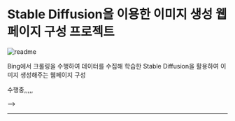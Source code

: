 # Stable Diffusion을 이용한 이미지 생성 웹페이지 구성 프로젝트

![readme](https://github.com/user-attachments/assets/1f6e864b-64c2-4e9d-b110-57c93ca1a396)

Bing에서 크롤링을 수행하여 데이터를 수집해 학습한 Stable Diffusion을 활용하여 이미지 생성해주는 웹페이지 구성 

수행중,,,,,

<!-- ## ✨ Skills
- **Programming Languages**: C
- **Frameworks**: PyTorch, Visual Studio


## 📚 경험 (experience)

| 제목                                                                                        | 주최                   | 일자          |
|---------------------------------------------------------------------------------------------|------------------------|--------------|
| [2024 충청권 대학(원)생 사이버위협 시나리오 공모전](#)                                          | 대전광역시 및 여러 기업 | 2024.08월 말 ~ 2024. 10월 초 |
| [2024 동계 가상 인턴십](#)                                                                    | 호서대학교 및 commento | 2025.01.11 ~ 2025.02.15    |
| [경영대 X AI융합대 사업 아이디어 공모전](#)                                                     |  LINC3.0사업단          | 2024.08.16 ~ 2024.09.01    |

- ## 🏆 Achievements

| 취득일/수상일     | 구분        | 자격/어학/수상명               | 발행처                  |
|-------------------|-------------|-------------------------------|-------------------------|
| 2023.06.22        | 우수논문상  | 정보보호학회장상              | 한국정보보호학회        |
| 2023.09.19        | 최우수상    | 충청남도지사상                | 충청남도                |
| 2023.12.02        | 우수논문상  | 한국인터넷진흥원 원장상       | 한국정보보호학회        |

## 📊 GitHub Stats
![GitHub Stats](https://github-readme-stats.vercel.app/api?username=Lee-SeungYeol&show_icons=true&theme=radical)
![Top Languages](https://github-readme-stats.vercel.app/api/top-langs/?username=Lee-SeungYeol&layout=compact&theme=radical)

## 🔗 Links
- [Portfolio Website](#)
<!-- - [LinkedIn](#) -->
<!-- - [Twitter](#) --> -->

---
<!-- **"Learning never exhausts the mind."** - Leonardo da Vinci -->